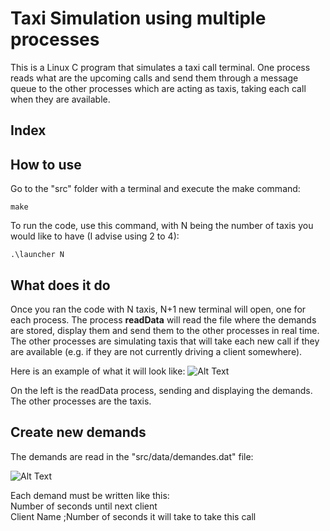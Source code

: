 # Taxi Simulation using multiple processes

This is a Linux C program that simulates a taxi call terminal. One process reads what are the upcoming calls and send them through a message queue to the other processes which are acting as taxis, taking each call when they are available.

## Index

## How to use

Go to the "src" folder with a terminal and execute the make command:

```
make
```

To run the code, use this command, with N being the number of taxis you would like to have (I advise using 2 to 4):

```
.\launcher N
```

## What does it do

Once you ran the code with N taxis, N+1 new terminal will open, one for each process. The process **readData** will read the file where the demands are stored, display them and send them to the other processes in real time. The other processes are simulating taxis that will take each new call if they are available (e.g. if they are not currently driving a client somewhere).  

Here is an example of what it will look like:
![Alt Text](https://im5.ezgif.com/tmp/ezgif-5-fa08f14623.gif)

On the left is the readData process, sending and displaying the demands. The other processes are the taxis.

## Create new demands

The demands are read in the "src/data/demandes.dat" file:

![Alt Text](https://image.ibb.co/heVEzG/demandes.jpg)

Each demand must be written like this:  
Number of seconds until next client  
Client Name ;Number of seconds it will take to take this call
